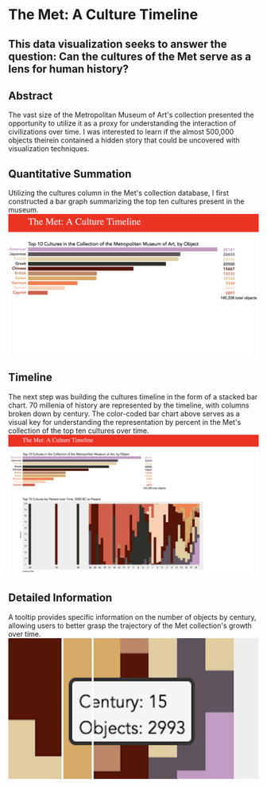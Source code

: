 # The Met: A Culture Timeline 
## This data visualization seeks to answer the question: Can the cultures of the Met serve as a lens for human history?

## Abstract
The vast size of the Metropolitan Museum of Art's collection presented the opportunity to utilize it as a proxy for understanding the interaction of civilizations over time. I was interested to learn if the almost 500,000 objects theirein contained a hidden story that could be uncovered with visualization techniques. 

## Quantitative Summation 
Utilizing the cultures column in the Met's collection database, I first constructed a bar graph summarizing the top ten cultures present in the museum. ![Bar Chart](https://github.com/dangrunebaum/dangrunebaum.github.io/blob/master/met-quant/1.%20cultures-bar-chart.png)

## Timeline 
The next step was building the cultures timeline in the form of a stacked bar chart. 70 millenia of history are represented by the timeline, with columns broken down by century. The color-coded bar chart above serves as a visual key for understanding the representation by percent in the Met's collection of the top ten cultures over time. ![Timeline](https://github.com/dangrunebaum/dangrunebaum.github.io/blob/master/met-quant/2.%20cultures-wide.png)

## Detailed Information 
A tooltip provides specific information on the number of objects by century, allowing users to better grasp the trajectory of the Met collection's growth over time. ![Tooltip](https://github.com/dangrunebaum/dangrunebaum.github.io/blob/master/met-quant/3.%20cultures-tooltip.png)
